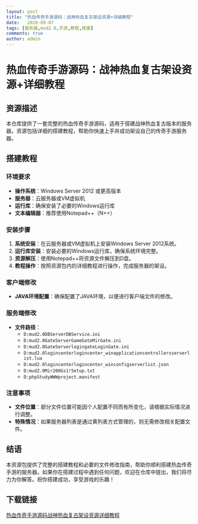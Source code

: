 ```yaml
---
layout: post
title: "热血传奇手游源码：战神热血复古架设资源+详细教程"
date:   2020-09-07
tags: [服务器,mud2.0,手游,教程,搭建]
comments: true
author: admin
---
```

# 热血传奇手游源码：战神热血复古架设资源+详细教程

## 资源描述
本仓库提供了一套完整的热血传奇手游源码，适用于搭建战神热血复古版本的服务器。资源包括详细的搭建教程，帮助你快速上手并成功架设自己的传奇手游服务器。

## 搭建教程
### 环境要求
- **操作系统**：Windows Server 2012 或更高版本
- **服务器**：云服务器或VM虚拟机
- **运行库**：确保安装了必要的Windows运行库
- **文本编辑器**：推荐使用Notepad++（N++）

### 安装步骤
1. **系统安装**：在云服务器或VM虚拟机上安装Windows Server 2012系统。
2. **运行库安装**：安装必要的Windows运行库，确保系统环境完整。
3. **资源解压**：使用Notepad++将资源文件解压到D盘。
4. **教程操作**：按照资源包内的详细教程进行操作，完成服务器的架设。

### 客户端修改
- **JAVA环境配置**：确保配置了JAVA环境，以便进行客户端文件的修改。

### 服务端修改
- **文件路径**：
  - `D:mud2.0DBServerDBService.ini`
  - `D:mud2.0GateServerGameGateMirGate.ini`
  - `D:mud2.0GateServerlogingateLoginGate.ini`
  - `D:mud2.0logincenterlogincenter_winapplicationcontrollersserverlist.lua`
  - `D:mud2.0logincenterlogincenter_winconfigserverlist.json`
  - `D:mud2.0Mir200Gs1!Setup.txt`
  - `D:phpStudyWWWproject.manifest`

### 注意事项
- **文件位置**：部分文件位置可能因个人配置不同而有所变化，请根据实际情况进行调整。
- **特殊情况**：如果服务器列表是通过黄列表方式管理的，则无需修改相关配置文件。

## 结语
本资源包提供了完整的搭建教程和必要的文件修改指南，帮助你顺利搭建热血传奇手游的服务器。如果你在搭建过程中遇到任何问题，欢迎在仓库中提出，我们将尽力为你解答。祝你搭建成功，享受游戏的乐趣！

## 下载链接

[热血传奇手游源码战神热血复古架设资源详细教程](https://pan.quark.cn/s/23d566709ef5)
